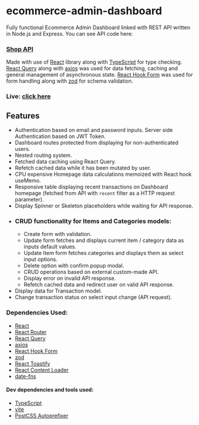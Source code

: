 # ecommerce-admin-dashboard

Fully functional Ecommerce Admin Dashboard linked with REST API written in Node.js and Express. You can see API code here:
<br />
### [Shop API](https://github.com/husky93/express-shop-api)


Made with use of [React](https://pl.reactjs.org/) library along with [TypeScript](https://www.typescriptlang.org/) for type checking. [React Query](https://react-query-v3.tanstack.com/) along with [axios](https://axios-http.com/) was used for data fetching, caching and general management of asynchronous state. [React Hook Form](https://react-hook-form.com/) was used for form handling along with [zod](https://github.com/colinhacks/zod) for schema validation.

### Live: [click here](https://husky93.github.io/ecommerce-admin-frontend/)

## Features
- Authentication based on email and password inputs. Server side Authentication based on JWT Token.
- Dashboard routes protected from displaying for non-authenticated users.
- Nested routing system.
- Fetched data caching using React Query.
- Refetch cached data while it has been mutated by user.
- CPU expensive Homepage data calculations memoized with React hook useMemo.
- Responsive table displaying recent transactions on Dashboard homepage (fetched from API with ``recent`` filter as a HTTP request parameter).
- Display Spinner or Skeleton placeholders while waiting for API response.
- ### CRUD functionality for Items and Categories models:
  - Create form with validation.
  - Update form fetches and displays current item / category data as inputs default values.
  - Update Item form fetches categories and displays them as select input options.
  - Delete option with confirm popup modal.
  - CRUD operations based on external custom-made API.
  - Display error on invalid API response.
  - Refetch cached data and redirect user on valid API response.
- Display data for Transaction model.
- Change transaction status on select input change (API request).

### Dependencies Used:
- [React](https://pl.reactjs.org/)
- [React Router](https://reactrouter.com/en/main)
- [React Query](https://react-query-v3.tanstack.com/)
- [axios](https://axios-http.com/)
- [React Hook Form](https://react-hook-form.com/)
- [zod](https://github.com/colinhacks/zod)
- [React Toastify](https://www.npmjs.com/package/react-toastify)
- [React Content Loader](https://skeletonreact.com/)
- [date-fns](https://date-fns.org/)


#### Dev dependencies and tools used:
- [TypeScript](https://www.typescriptlang.org/)
- [vite](https://vitejs.dev/)
- [PostCSS Autoprefixer](https://github.com/postcss/autoprefixer)
